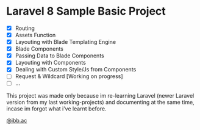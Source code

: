 # Laravel 8 Sample Basic Project
- [x] Routing
- [x] Assets Function
- [x] Layouting with Blade Templating Engine
- [x] Blade Components
- [x] Passing Data to Blade Components
- [x] Layouting with Components
- [x] Dealing with Custom Style/Js from Components
- [ ] Request & Wildcard [Working on progress]
- [ ] …

This project was made only because im re-learning Laravel (newer Laravel version from my last working-projects) and documenting at the same time, incase im forgot what i’ve learnt before.

[@ibb.ac](https://instagram.com/ibb.ac)
